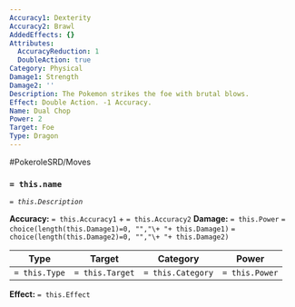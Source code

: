 ```yaml
---
Accuracy1: Dexterity
Accuracy2: Brawl
AddedEffects: {}
Attributes:
  AccuracyReduction: 1
  DoubleAction: true
Category: Physical
Damage1: Strength
Damage2: ''
Description: The Pokemon strikes the foe with brutal blows.
Effect: Double Action. -1 Accuracy.
Name: Dual Chop
Power: 2
Target: Foe
Type: Dragon
---
```


#PokeroleSRD/Moves

### `= this.name`
*`= this.Description`*

**Accuracy:** `= this.Accuracy1` + `= this.Accuracy2`
**Damage:** `= this.Power` `= choice(length(this.Damage1)=0, "","\+ "+ this.Damage1)` `= choice(length(this.Damage2)=0, "","\+ "+ this.Damage2)`

| Type          | Target          | Category          | Power          |
| ------------- | --------------- | ----------------  | -------------- |
| `= this.Type` | `= this.Target` | `= this.Category` | `= this.Power` | 

**Effect:** `= this.Effect`